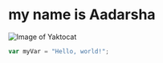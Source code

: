 # my name is Aadarsha
![Image of Yaktocat](https://octodex.github.com/images/yaktocat.png)
``` javascript
var myVar = "Hello, world!";
```

